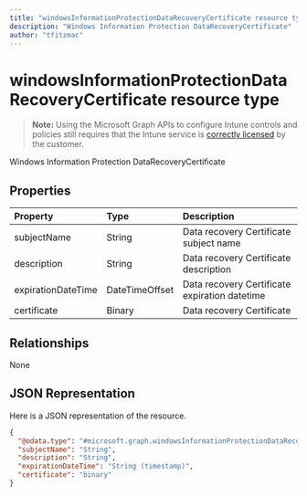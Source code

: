 ```yaml
---
title: "windowsInformationProtectionDataRecoveryCertificate resource type"
description: "Windows Information Protection DataRecoveryCertificate"
author: "tfitzmac"
---
```


# windowsInformationProtectionDataRecoveryCertificate resource type

> **Note:** Using the Microsoft Graph APIs to configure Intune controls and policies still requires that the Intune service is [correctly licensed](https://go.microsoft.com/fwlink/?linkid=839381) by the customer.

Windows Information Protection DataRecoveryCertificate

## Properties
|Property|Type|Description|
|:---|:---|:---|
|subjectName|String|Data recovery Certificate subject name|
|description|String|Data recovery Certificate description|
|expirationDateTime|DateTimeOffset|Data recovery Certificate expiration datetime|
|certificate|Binary|Data recovery Certificate|

## Relationships
None

## JSON Representation
Here is a JSON representation of the resource.
<!-- {
  "blockType": "resource",
  "@odata.type": "microsoft.graph.windowsInformationProtectionDataRecoveryCertificate"
}
-->
``` json
{
  "@odata.type": "#microsoft.graph.windowsInformationProtectionDataRecoveryCertificate",
  "subjectName": "String",
  "description": "String",
  "expirationDateTime": "String (timestamp)",
  "certificate": "binary"
}
```



